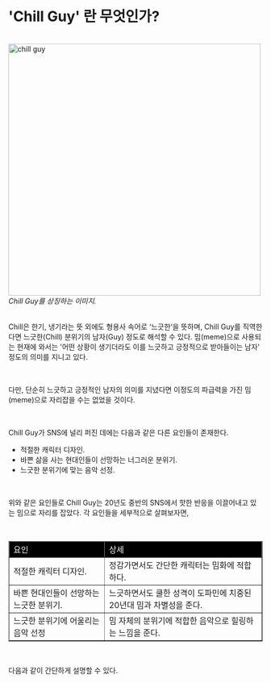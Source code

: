 <html>
<head>
<title>Chill Guy</title>
</head>
<body>
<h1>'Chill Guy' 란 무엇인가?</h1>
<br>
<IMG src="https://upload.wikimedia.org/wikipedia/en/c/c7/Chill_guy_original_artwork.jpg"   
     width="500" height="500"  
     alt="chill guy" border="0">
                                                <br><CITE>Chill Guy를 상징하는 이미지.</CITE>
                                                <br><br>
                  <p>Chill은 한기, 냉기라는 뜻 외에도 형용사 속어로 ‘느긋한‘을 뜻하며, Chill Guy를 직역한다면 느긋한(Chill) 분위기의 남자(Guy) 정도로 해석할 수 있다. 밈(meme)으로 사용되는 현재에 와서는 '어떤 상황이 생기더라도 이를 느긋하고 긍정적으로 받아들이는 남자' 정도의 의미를 지니고 있다. </p><br>
<p>다만, 단순히 느긋하고 긍정적인 남자의 의미를 지녔다면 이정도의 파급력을 가진 밈(meme)으로 자리잡을 수는 없었을 것이다.</p><br>
<p>Chill Guy가 SNS에 널리 퍼진 데에는 다음과 같은 다른 요인들이 존재한다.</p>
<ul>
<li>적절한 캐릭터 디자인.</li>
<li>바쁜 삶을 사는 현대인들이 선망하는 너그러운 분위기.</li>
<li>느긋한 분위기에 맞는 음악 선정.</li>
</ul>
<br><p>위와 같은 요인들로 Chill Guy는 20년도 중반의 SNS에서 핫한 반응을 이끌어내고 있는 밈으로 자리를 잡았다. 각 요인들을 세부적으로 살펴보자면,</p>
<br>
<table border="1">
  <tr style="background-color: black; color: white;">
       <td>요인</td>
       <td>상세</td>
  </tr>
  <tr>
    <td>적절한 캐릭터 디자인.</td>
    <td>정감가면서도 간단한 캐릭터는 밈화에 적합하다.</td>
  </tr>
  <tr>
    <td>바쁜 현대인들이 선망하는 느긋한 분위기.</td>
    <td>느긋하면서도 쿨한 성격이 도파민에 치중된 20년대 밈과 차별성을 준다.</td>
  </tr>
 <tr>
    <td>느긋한 분위기에 어울리는 음악 선정</td>
    <td>밈 자체의 분위기에 적합한 음악으로 힐링하는 느낌을 준다.</td>
 </tr>
</table>
<br>
<p>다음과 같이 간단하게 설명할 수 있다.</p>

</body>
</html>

</body>
</html>
